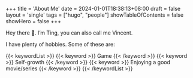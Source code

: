 +++
title = 'About Me'
date = 2024-01-01T18:38:13+08:00
draft = false
layout = 'single'
tags = ["hugo", "people"]
showTableOfContents = false
showHero = false
+++


Hey there 👋. I’m Ting, you can also call me Vincent. 

I have plenty of hobbies. Some of these are:

{{< keywordList >}}
{{< keyword >}} Game {{< /keyword >}}
{{< keyword >}} Self-growth {{< /keyword >}}
{{< keyword >}} Enjoying a good movie/series {{< /keyword >}}
{{< /keywordList >}}

